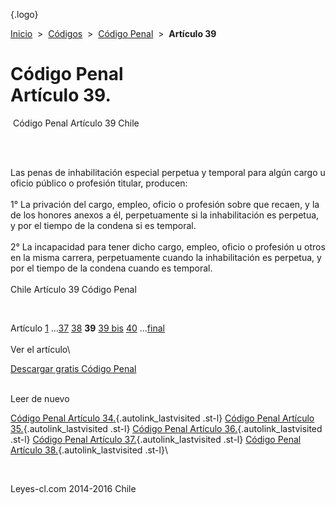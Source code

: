 <div class="wrapper">

[](/index.htm){.logo}
<div class="breadcrumbs">

[Inicio](/index.htm)  &gt;  [Códigos](/codigos.htm)  &gt;  [Código
Penal](/codigo_penal.htm "Código Penal")  &gt;  **Artículo 39**

</div>

<div class="middle">

<div class="container">

Código Penal\
Artículo 39.
=============

<div id="goser">

</div>

﻿
Código Penal Artículo 39 Chile

\
﻿
<div id="squareAds">

</div>

<div id="statya">

Las penas de inhabilitación especial perpetua y temporal para algún
cargo u oficio público o profesión titular, producen:\
\
1° La privación del cargo, empleo, oficio o profesión sobre que recaen,
y la de los honores anexos a él, perpetuamente si la inhabilitación es
perpetua, y por el tiempo de la condena si es temporal.\
\
2° La incapacidad para tener dicho cargo, empleo, oficio o profesión u
otros en la misma carrera, perpetuamente cuando la inhabilitación es
perpetua, y por el tiempo de la condena cuando es temporal.\
\
Chile Artículo 39 Código Penal

</div>

﻿
<div id="ads1">

</div>

<div class="breadstat">

Artículo
[1](/codigo_penal/1.htm) ...[37](/codigo_penal/37.htm) [38](/codigo_penal/38.htm) **39** [39
bis](/codigo_penal/39%20bis.htm) [40](/codigo_penal/40.htm) ...[final](/codigo_penal/final.htm) \
\
Ver el artículo\

</div>

[Descargar gratis Código
Penal](/codigo_penal/download.htm "Descargar gratis Código Penal") ﻿
<div style="clear: left">

</div>

\
Leer de nuevo

[Código Penal Artículo 34.](/codigo_penal/34.htm){.autolink_lastvisited
.st-l} [Código Penal Artículo
35.](/codigo_penal/35.htm){.autolink_lastvisited .st-l} [Código Penal
Artículo 36.](/codigo_penal/36.htm){.autolink_lastvisited .st-l} [Código
Penal Artículo 37.](/codigo_penal/37.htm){.autolink_lastvisited .st-l}
[Código Penal Artículo 38.](/codigo_penal/38.htm){.autolink_lastvisited
.st-l}\

</div>

﻿
<div id="LeftAds">

</div>

</div>

Leyes-cl.com 2014-2016 Chile

</div>
